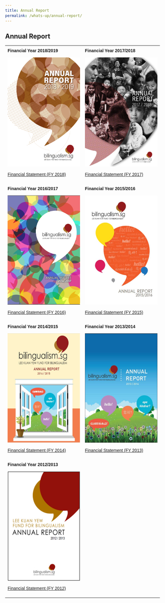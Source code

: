 ```yaml
---
title: Annual Report
permalink: /whats-up/annual-report/
---
```

## Annual Report
<html>
<head>
<style>
table {
  font-family: arial, sans-serif;
  border-collapse: collapse;
  width: 100%;
}
td, th {
  text-align: left;
  padding: 8px;
}
</style>
</head>
<body>
<table>
 <tr>
    <td>
   <strong>Financial Year 2018/2019</strong>
  <p><a href="/whats-up/Annual-Report-FY2018.pdf" target="_blank">
    <img border="0" src="/images/Cover-FY2018.jpg" style="width:247px; height:354px;"></a></p>
   <p><a href="/whats-up/FY2018-FS.pdf" target="_blank">Financial Statement (FY 2018)</a></p>
   </td>
    <td>
   <strong>Financial Year 2017/2018</strong>
   <p><a href="/whats-up/Annual_Report_FY2017_Final.pdf" target="_blank">
     <img border="0" src="/images/Cover-FY2017.png" style="width:247px; height:354px;"></a></p>
   <p><a href="/whats-up/FY2017-FS.pdf" target="_blank">Financial Statement (FY 2017)</a></p>
   </td>
 </tr> 
  
  <tr>
    <td>
   <strong>Financial Year 2016/2017</strong>
  <p><a href="/whats-up/Annual-Report-2016.pdf" target="_blank">
    <img border="0" src="/images/Cover-FY2016.png" style="width:247px; height:354px;"></a></p>
   <p><a href="/whats-up/FY2016-FS.pdf" target="_blank">Financial Statement (FY 2016)</a></p>
   </td>
    <td>
   <strong>Financial Year 2015/2016</strong>
   <p><a href="/whats-up/Annual-Report-2015.pdf" target="_blank">
     <img border="0" src="/images/Cover-FY2015.jpg" style="width:247px; height:354px;"></a></p>
   <p><a href="/whats-up/FY2015-FS.pdf" target="_blank">Financial Statement (FY 2015)</a></p>
   </td>
 </tr> 
 
 <tr>
    <td>
   <strong>Financial Year 2014/2015</strong>
  <p><a href="/whats-up/Annual_Report_FY2014.pdf" target="_blank">
    <img border="0" src="/images/Cover-FY2014.jpg" style="width:247px; height:354px;"></a></p>
   <p><a href="/whats-up/FY2014-FS.pdf" target="_blank">Financial Statement (FY 2014)</a></p>
   </td>
    <td>
   <strong>Financial Year 2013/2014</strong>
   <p><a href="/whats-up/Annual-Report-2013.pdf" target="_blank">
     <img border="0" src="/images/Cover-FY2013.jpg" style="width:247px; height:354px;"></a></p>
   <p><a href="/whats-up/FY2013-FS.pdf" target="_blank">Financial Statement (FY 2013)</a></p>
   </td>
 </tr> 
 <tr>
    <td>
   <strong>Financial Year 2012/2013</strong>
  <p><a href="/whats-up/Annual-Report-2012.pdf" target="_blank">
    <img border="0" src="/images/Cover-FY2012.jpg" style="width:247px; height:354px;"></a></p>
   <p><a href="/whats-up/FY2012-FS.pdf" target="_blank">Financial Statement (FY 2012)</a></p>
   </td>
  <td></td>
  </tr>
</table>
